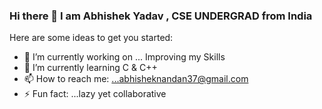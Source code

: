 ### Hi there 👋 I am Abhishek Yadav , CSE UNDERGRAD from India



Here are some ideas to get you started:

- 🔭 I’m currently working on ... Improving my Skills
- 🌱 I’m currently learning C & C++
- 📫 How to reach me: ...abhisheknandan37@gmail.com
- ⚡ Fun fact: ...lazy yet collaborative
